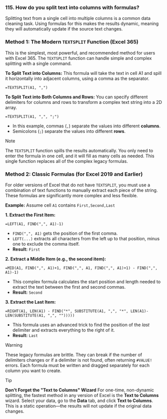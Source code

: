 ### 115. How do you split text into columns with formulas?

Splitting text from a single cell into multiple columns is a common data cleaning task. Using formulas for this makes the results dynamic, meaning they will automatically update if the source text changes.

### Method 1: The Modern `TEXTSPLIT` Function (Excel 365)

This is the simplest, most powerful, and recommended method for users with Excel 365. The `TEXTSPLIT` function can handle simple and complex splitting with a single command.

**To Split Text into Columns:**
This formula will take the text in cell A1 and spill it horizontally into adjacent columns, using a comma as the separator.
```excel
=TEXTSPLIT(A1, ",")
```

**To Split Text into Both Columns and Rows:**
You can specify different delimiters for columns and rows to transform a complex text string into a 2D array.
```excel
=TEXTSPLIT(A1, ",", ";")
```
*   In this example, commas (`,`) separate the values into different **columns**.
*   Semicolons (`;`) separate the values into different **rows**.

> [!NOTE]
> The `TEXTSPLIT` function spills the results automatically. You only need to enter the formula in one cell, and it will fill as many cells as needed. This single function replaces all of the complex legacy formulas.

### Method 2: Classic Formulas (for Excel 2019 and Earlier)

For older versions of Excel that do not have `TEXTSPLIT`, you must use a combination of text functions to manually extract each piece of the string. These formulas are significantly more complex and less flexible.

**Example:** Assume cell `A1` contains `First,Second,Last`

**1. Extract the First Item:**
```excel
=LEFT(A1, FIND(",", A1)-1)
```
*   `FIND(",", A1)` gets the position of the first comma.
*   `LEFT(...)` extracts all characters from the left up to that position, minus one to exclude the comma itself.
*   **Result:** `First`

**2. Extract a Middle Item (e.g., the second item):**
```excel
=MID(A1, FIND(",", A1)+1, FIND(",", A1, FIND(",", A1)+1) - FIND(",", A1)-1)
```
*   This complex formula calculates the start position and length needed to extract the text between the first and second commas.
*   **Result:** `Second`

**3. Extract the Last Item:**
```excel
=RIGHT(A1, LEN(A1) - FIND("*", SUBSTITUTE(A1, ",", "*", LEN(A1)-LEN(SUBSTITUTE(A1, ",", "")))))
```
*   This formula uses an advanced trick to find the position of the *last* delimiter and extracts everything to the right of it.
*   **Result:** `Last`

> [!WARNING]
> These legacy formulas are brittle. They can break if the number of delimiters changes or if a delimiter is not found, often returning `#VALUE!` errors. Each formula must be written and dragged separately for each column you want to create.

> [!TIP]
> **Don't Forget the "Text to Columns" Wizard**
> For one-time, non-dynamic splitting, the fastest method in any version of Excel is the **Text to Columns** wizard. Select your data, go to the **Data** tab, and click **Text to Columns**. This is a static operation—the results will not update if the original data changes.

